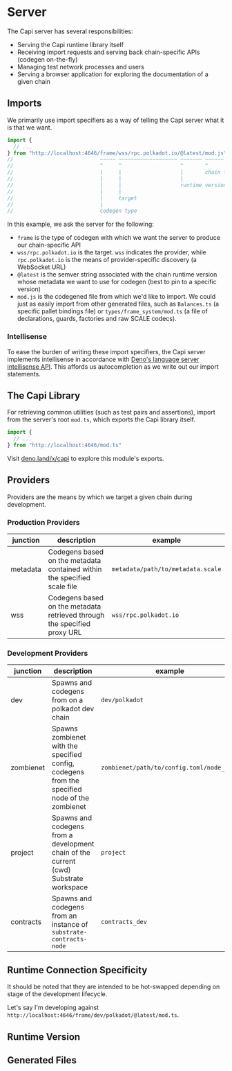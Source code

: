 # Server

The Capi server has several responsibilities:

- Serving the Capi runtime library itself
- Receiving import requests and serving back chain-specific APIs (codegen on-the-fly)
- Managing test network processes and users
- Serving a browser application for exploring the documentation of a given chain

## Imports

We primarily use import specifiers as a way of telling the Capi server what it is that we want.

```ts
import {
  // ...
} from "http://localhost:4646/frame/wss/rpc.polkadot.io/@latest/mod.js"
//                            ~~~~~ ~~~~~~~~~~~~~~~~~~~ ~~~~~~~ ~~~~~~
//                            ^     ^                   ^       ^
//                            |     |                   |       chain file
//                            |     |                   |
//                            |     |                   runtime version
//                            |     |
//                            |     target
//                            |
//                            codegen type
```

In this example, we ask the server for the following:

- `frame` is the type of codegen with which we want the server to produce our chain-specific API
- `wss/rpc.polkadot.io` is the target. `wss` indicates the provider, while `rpc.polkadot.io` is the means of provider-specific discovery (a WebSocket URL)
- `@latest` is the semver string associated with the chain runtime version whose metadata we want to use for codegen (best to pin to a specific version<!-- TODO(@tjjfvi): brief description of why it's best to pin -->)
- `mod.js` is the codegened file from which we'd like to import. We could just as easily import from other generated files, such as `Balances.ts` (a specific pallet bindings file) or `types/frame_system/mod.ts` (a file of declarations, guards, factories and raw SCALE codecs).

### Intellisense

To ease the burden of writing these import specifiers, the Capi server implements intellisense in accordance with [Deno's language server intellisense API](https://deno.land/manual@v1.31.0/advanced/language_server/imports). This affords us autocompletion as we write out our import statements.

<!-- TODO: add screenshot -->

## The Capi Library

For retrieving common utilities (such as test pairs and assertions), import from the server's root `mod.ts`, which exports the Capi library itself.

```ts
import {
  // ...
} from "http://localhost:4646/mod.ts"
```

Visit [deno.land/x/capi](https://deno.land/x/capi) to explore this module's exports.

## Providers

Providers are the means by which we target a given chain during development.

### Production Providers

| junction | description                                                              | example                           |
| -------- | ------------------------------------------------------------------------ | --------------------------------- |
| metadata | Codegens based on the metadata contained within the specified scale file | `metadata/path/to/metadata.scale` |
| wss      | Codegens based on the metadata retrieved through the specified proxy URL | `wss/rpc.polkadot.io`             |

### Development Providers

| junction  | description                                                                                   | example                                   |
| --------- | --------------------------------------------------------------------------------------------- | ----------------------------------------- |
| dev       | Spawns and codegens from on a polkadot dev chain                                              | `dev/polkadot`                            |
| zombienet | Spawns zombienet with the specified config, codegens from the specified node of the zombienet | `zombienet/path/to/config.toml/node_name` |
| project   | Spawns and codegens from a development chain of the current (cwd) Substrate workspace         | `project`                                 |
| contracts | Spawns and codegens from an instance of `substrate-contracts-node`                            | `contracts_dev`                           |

## Runtime Connection Specificity

It should be noted that they are intended to be hot-swapped depending on stage of the development lifecycle.

Let's say I'm developing against `http://localhost:4646/frame/dev/polkadot/@latest/mod.ts`.

## Runtime Version

## Generated Files
